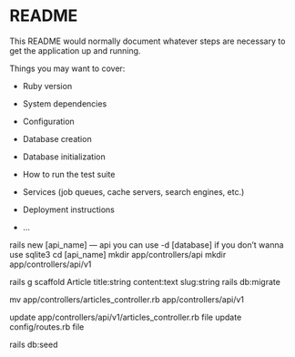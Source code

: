 # README

This README would normally document whatever steps are necessary to get the
application up and running.

Things you may want to cover:

* Ruby version

* System dependencies

* Configuration

* Database creation

* Database initialization

* How to run the test suite

* Services (job queues, cache servers, search engines, etc.)

* Deployment instructions

* ...


rails new [api_name]  — api
  you can use -d [database] if you don’t wanna use sqlite3
cd [api_name]
mkdir app/controllers/api
mkdir app/controllers/api/v1

rails g scaffold Article title:string content:text slug:string
rails db:migrate

mv app/controllers/articles_controller.rb app/controllers/api/v1

update app/controllers/api/v1/articles_controller.rb file
update config/routes.rb file

rails db:seed

